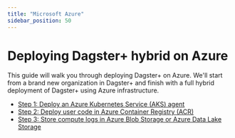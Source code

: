 ```yaml
---
title: "Microsoft Azure"
sidebar_position: 50
---
```


# Deploying Dagster+ hybrid on Azure

This guide will walk you through deploying Dagster+ on Azure. We'll start from a brand new organization in Dagster+ and finish with a full hybrid deployment of Dagster+ using Azure infrastructure.

* [Step 1: Deploy an Azure Kubernetes Service (AKS) agent](aks-agent)
* [Step 2: Deploy user code in Azure Container Registry (ACR)](acr-user-code)
* [Step 3: Store compute logs in Azure Blob Storage or Azure Data Lake Storage](blob-compute-logs)
